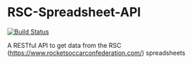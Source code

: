 # RSC-Spreadsheet-API
[![Build Status](https://ci.andrewmellen.org/api/badges/mellena1/RSC-Spreadsheet-API/status.svg)](https://ci.andrewmellen.org/mellena1/RSC-Spreadsheet-API)

A RESTful API to get data from the RSC (https://www.rocketsoccarconfederation.com/) spreadsheets
